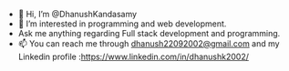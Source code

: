 - 👋 Hi, I’m @DhanushKandasamy
- 👀 I’m interested in programming and web development.
- Ask me anything regarding Full stack development and programming.
- 📫 You can reach me through dhanush22092002@gmail.com and my Linkedin profile :https://www.linkedin.com/in/dhanushk2002/
